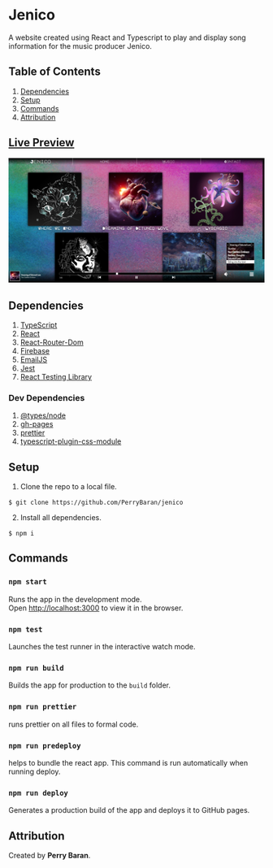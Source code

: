 # Jenico

A website created using React and Typescript to play and display song information for the music producer Jenico.

## Table of Contents

1. [Dependencies](#dependencies)
2. [Setup](#setup)
3. [Commands](#commands)
4. [Attribution](#attribution)

## [Live Preview](https://perrybaran.github.io/jenico/)

![desktop view](./public/images/jenico-desktop.jpg)

## Dependencies

1. [TypeScript](https://www.typescriptlang.org/)
2. [React](https://reactjs.org/)
3. [React-Router-Dom](https://www.npmjs.com/package/react-router-dom)
4. [Firebase](https://firebase.google.com/)
5. [EmailJS](https://www.emailjs.com/)
6. [Jest](https://jestjs.io/)
7. [React Testing Library](https://testing-library.com/docs/react-testing-library/intro/)

### Dev Dependencies

1. [@types/node](https://www.npmjs.com/package/@types/node)
2. [gh-pages](https://www.npmjs.com/package/gh-pages)
3. [prettier](https://prettier.io/)
4. [typescript-plugin-css-module](https://www.npmjs.com/package/typescript-plugin-css-modules)

## Setup

1. Clone the repo to a local file.

```
$ git clone https://github.com/PerryBaran/jenico
```

2. Install all dependencies.

```
$ npm i
```

## Commands

### `npm start`

Runs the app in the development mode.\
Open [http://localhost:3000](http://localhost:3000) to view it in the browser.

### `npm test`

Launches the test runner in the interactive watch mode.

### `npm run build`

Builds the app for production to the `build` folder.

### `npm run prettier`

runs prettier on all files to formal code.

### `npm run predeploy`

helps to bundle the react app. This command is run automatically when running deploy.

### `npm run deploy`

Generates a production build of the app and deploys it to GitHub pages.

## Attribution

Created by **Perry Baran**.
